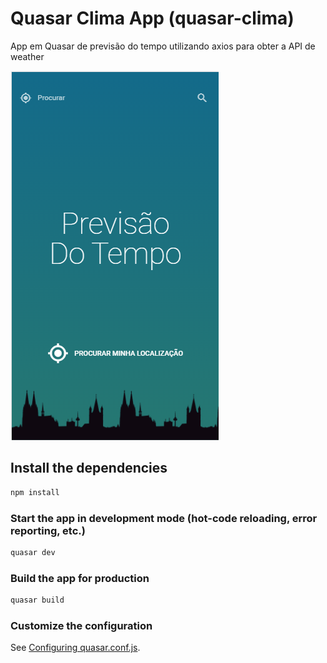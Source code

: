 # Quasar Clima App (quasar-clima)

App em Quasar de previsão do tempo utilizando axios para obter a API de weather

<img src="/src/statics/Home.png">

## Install the dependencies
```bash
npm install
```

### Start the app in development mode (hot-code reloading, error reporting, etc.)
```bash
quasar dev
```


### Build the app for production
```bash
quasar build
```

### Customize the configuration
See [Configuring quasar.conf.js](https://quasar.dev/quasar-cli/quasar-conf-js).
